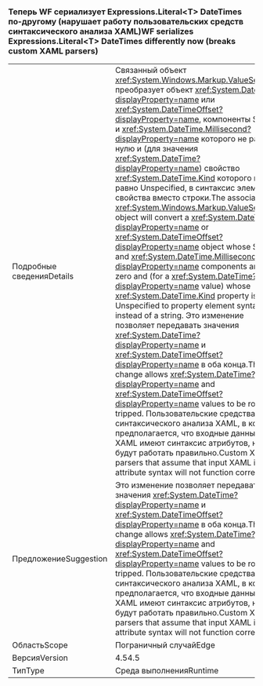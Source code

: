 ### <a name="wf-serializes-expressionsliterallttgt-datetimes-differently-now-breaks-custom-xaml-parsers"></a><span data-ttu-id="65bbb-101">Теперь WF сериализует Expressions.Literal&lt;T&gt; DateTimes по-другому (нарушает работу пользовательских средств синтаксического анализа XAML)</span><span class="sxs-lookup"><span data-stu-id="65bbb-101">WF serializes Expressions.Literal&lt;T&gt; DateTimes differently now (breaks custom XAML parsers)</span></span>

|   |   |
|---|---|
|<span data-ttu-id="65bbb-102">Подробные сведения</span><span class="sxs-lookup"><span data-stu-id="65bbb-102">Details</span></span>|<span data-ttu-id="65bbb-103">Связанный объект <xref:System.Windows.Markup.ValueSerializer> преобразует объект <xref:System.DateTime?displayProperty=name> или <xref:System.DateTimeOffset?displayProperty=name>, компоненты Second и <xref:System.DateTime.Millisecond?displayProperty=name> которого не равны нулю и (для значения <xref:System.DateTime?displayProperty=name>) свойство <xref:System.DateTime.Kind> которого не равно Unspecified, в синтаксис элемента свойства вместо строки.</span><span class="sxs-lookup"><span data-stu-id="65bbb-103">The associated <xref:System.Windows.Markup.ValueSerializer> object will convert a <xref:System.DateTime?displayProperty=name> or <xref:System.DateTimeOffset?displayProperty=name> object whose Second and <xref:System.DateTime.Millisecond?displayProperty=name> components are non-zero and (for a <xref:System.DateTime?displayProperty=name> value) whose <xref:System.DateTime.Kind> property is not Unspecified to property element syntax instead of a string.</span></span> <span data-ttu-id="65bbb-104">Это изменение позволяет передавать значения <xref:System.DateTime?displayProperty=name> и <xref:System.DateTimeOffset?displayProperty=name> в оба конца.</span><span class="sxs-lookup"><span data-stu-id="65bbb-104">This change allows <xref:System.DateTime?displayProperty=name> and <xref:System.DateTimeOffset?displayProperty=name> values to be round-tripped.</span></span> <span data-ttu-id="65bbb-105">Пользовательские средства синтаксического анализа XAML, в которых предполагается, что входные данные XAML имеют синтаксис атрибутов, не будут работать правильно.</span><span class="sxs-lookup"><span data-stu-id="65bbb-105">Custom XAML parsers that assume that input XAML is in the attribute syntax will not function correctly.</span></span>|
|<span data-ttu-id="65bbb-106">Предложение</span><span class="sxs-lookup"><span data-stu-id="65bbb-106">Suggestion</span></span>|<span data-ttu-id="65bbb-107">Это изменение позволяет передавать значения <xref:System.DateTime?displayProperty=name> и <xref:System.DateTimeOffset?displayProperty=name> в оба конца.</span><span class="sxs-lookup"><span data-stu-id="65bbb-107">This change allows <xref:System.DateTime?displayProperty=name> and <xref:System.DateTimeOffset?displayProperty=name> values to be round-tripped.</span></span> <span data-ttu-id="65bbb-108">Пользовательские средства синтаксического анализа XAML, в которых предполагается, что входные данные XAML имеют синтаксис атрибутов, не будут работать правильно.</span><span class="sxs-lookup"><span data-stu-id="65bbb-108">Custom XAML parsers that assume that input XAML is in the attribute syntax will not function correctly.</span></span>|
|<span data-ttu-id="65bbb-109">Область</span><span class="sxs-lookup"><span data-stu-id="65bbb-109">Scope</span></span>|<span data-ttu-id="65bbb-110">Пограничный случай</span><span class="sxs-lookup"><span data-stu-id="65bbb-110">Edge</span></span>|
|<span data-ttu-id="65bbb-111">Версия</span><span class="sxs-lookup"><span data-stu-id="65bbb-111">Version</span></span>|<span data-ttu-id="65bbb-112">4.5</span><span class="sxs-lookup"><span data-stu-id="65bbb-112">4.5</span></span>|
|<span data-ttu-id="65bbb-113">Тип</span><span class="sxs-lookup"><span data-stu-id="65bbb-113">Type</span></span>|<span data-ttu-id="65bbb-114">Среда выполнения</span><span class="sxs-lookup"><span data-stu-id="65bbb-114">Runtime</span></span>|

